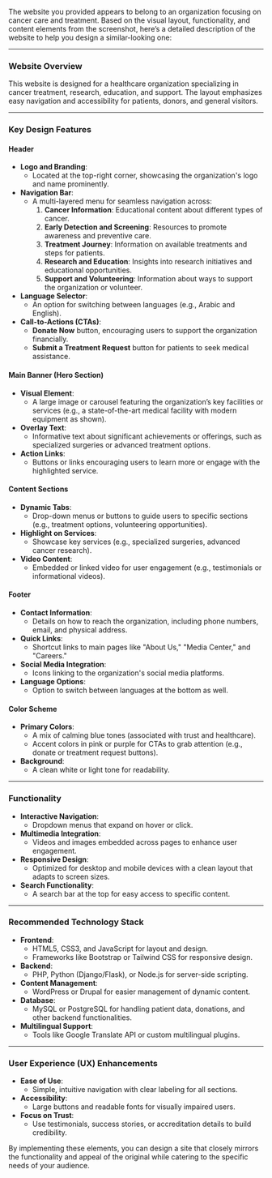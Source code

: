The website you provided appears to belong to an organization focusing on cancer care and treatment. Based on the visual layout, functionality, and content elements from the screenshot, here’s a detailed description of the website to help you design a similar-looking one:

---

### **Website Overview**
This website is designed for a healthcare organization specializing in cancer treatment, research, education, and support. The layout emphasizes easy navigation and accessibility for patients, donors, and general visitors.

---

### **Key Design Features**

#### **Header**
- **Logo and Branding**:
  - Located at the top-right corner, showcasing the organization's logo and name prominently.
- **Navigation Bar**:
  - A multi-layered menu for seamless navigation across:
    1. **Cancer Information**: Educational content about different types of cancer.
    2. **Early Detection and Screening**: Resources to promote awareness and preventive care.
    3. **Treatment Journey**: Information on available treatments and steps for patients.
    4. **Research and Education**: Insights into research initiatives and educational opportunities.
    5. **Support and Volunteering**: Information about ways to support the organization or volunteer.
- **Language Selector**:
  - An option for switching between languages (e.g., Arabic and English).
- **Call-to-Actions (CTAs)**:
  - **Donate Now** button, encouraging users to support the organization financially.
  - **Submit a Treatment Request** button for patients to seek medical assistance.

#### **Main Banner (Hero Section)**
- **Visual Element**:
  - A large image or carousel featuring the organization’s key facilities or services (e.g., a state-of-the-art medical facility with modern equipment as shown).
- **Overlay Text**:
  - Informative text about significant achievements or offerings, such as specialized surgeries or advanced treatment options.
- **Action Links**:
  - Buttons or links encouraging users to learn more or engage with the highlighted service.

#### **Content Sections**
- **Dynamic Tabs**:
  - Drop-down menus or buttons to guide users to specific sections (e.g., treatment options, volunteering opportunities).
- **Highlight on Services**:
  - Showcase key services (e.g., specialized surgeries, advanced cancer research).
- **Video Content**:
  - Embedded or linked video for user engagement (e.g., testimonials or informational videos).

#### **Footer**
- **Contact Information**:
  - Details on how to reach the organization, including phone numbers, email, and physical address.
- **Quick Links**:
  - Shortcut links to main pages like "About Us," "Media Center," and "Careers."
- **Social Media Integration**:
  - Icons linking to the organization's social media platforms.
- **Language Options**:
  - Option to switch between languages at the bottom as well.

#### **Color Scheme**
- **Primary Colors**:
  - A mix of calming blue tones (associated with trust and healthcare).
  - Accent colors in pink or purple for CTAs to grab attention (e.g., donate or treatment request buttons).
- **Background**:
  - A clean white or light tone for readability.

---

### **Functionality**
- **Interactive Navigation**:
  - Dropdown menus that expand on hover or click.
- **Multimedia Integration**:
  - Videos and images embedded across pages to enhance user engagement.
- **Responsive Design**:
  - Optimized for desktop and mobile devices with a clean layout that adapts to screen sizes.
- **Search Functionality**:
  - A search bar at the top for easy access to specific content.

---

### **Recommended Technology Stack**
- **Frontend**:
  - HTML5, CSS3, and JavaScript for layout and design.
  - Frameworks like Bootstrap or Tailwind CSS for responsive design.
- **Backend**:
  - PHP, Python (Django/Flask), or Node.js for server-side scripting.
- **Content Management**:
  - WordPress or Drupal for easier management of dynamic content.
- **Database**:
  - MySQL or PostgreSQL for handling patient data, donations, and other backend functionalities.
- **Multilingual Support**:
  - Tools like Google Translate API or custom multilingual plugins.

---

### **User Experience (UX) Enhancements**
- **Ease of Use**:
  - Simple, intuitive navigation with clear labeling for all sections.
- **Accessibility**:
  - Large buttons and readable fonts for visually impaired users.
- **Focus on Trust**:
  - Use testimonials, success stories, or accreditation details to build credibility.

By implementing these elements, you can design a site that closely mirrors the functionality and appeal of the original while catering to the specific needs of your audience.
